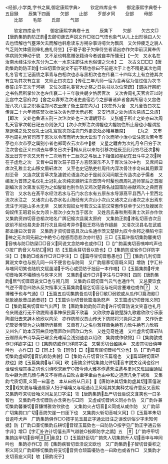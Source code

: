 <!-- { "loadSidebar": true } -->
<经部,小学类,字书之属,御定康熙字典>
　　钦定四库全书
　　御定康熙字典卷十五目録
　　辰集下四画
　　欠部
　　止部
　　歹部歺同
　　殳部
　　毋部
　　比部
　　毛部
　　氏部
　　气部




　　钦定四库全书
　　御定康熙字典卷十五
　　辰集下
　　欠部
　　欠古文□【唐韵集韵韵防正韵去劒切谦去声説文作□张口气悟也象气从儿上出形徐曰人欠去也悟解也气壅滞欠去而解也韩愈读东方朔杂事诗噫欠为飘风　又欠伸疲乏之貌人气乏则欠体疲则伸礼曲礼侍坐】【于君子君子欠伸侍坐者请出亦作欠申前汉翼奉传体病则欠伸动于貌　又不足也韩愈赠张籍诗今者诚自幸所懐无】【一欠　又水名在汝南水经注沙水东分为二水一水东注即注水也俗谓之欠水】二　次古文□□□【唐韵集韵韵防正韵七四切音佽说文不前不精也徐曰不前是次于上也不精是其次也周礼冬官考工记画缋之事青与白相次也赤与黑相次也左传襄二十四年太上有立徳其次有立功其次有立言　又师止曰次左】【传荘三年凡师一宿为舎再宿为信过信为次书泰誓戊午王次于河朔　又位次周礼春官大史祭之日执书以次位常疏】【谓执行祭祀之书各居所掌位次也左传襄二十三年敬共朝夕恪居官次　又次舎周礼天官宫正以时比宫中之官府次】【舍之众寡郑注次诸吏直宿若今之部署诸庐者舍其所居寺又宫伯授八次八舎之职事注郑司农云庶子衞王宫在内为】【次在外为舍　又凡舍皆曰次左传襄二十六年师陈焚次杜注次舎也焚舍示必死　又安行旅之处为旅次易旅二爻旅】【即次　又处也鲁语五刑三次注次处也三次谓朝野市　又张幄于所止之处亦曰次周礼天官掌次朝日祀五帝则张大】【次小次郑注次谓幄也大幄初往所止居也小幄谓接祭退俟之处又仪礼士冠礼賔就次郑注次门外更衣处必帷幕簟席】
　　【为之　又市亭也周礼地官司市于思次以令市而听大治大讼涖于介次而听小治小讼注思次若今市亭也介次市亭之属别小者也郑司农云次市中楼　又星之躔舎为次礼月令日穷于次注次舎也正义曰谓去年季冬日次于枵从此以来每引移次他辰至此月穷尽还次枵故云日穷于次又天有十二次地有十二辰次之与辰上下相值如星纪在丑斗牛之次枵在子虚危之次　又胷中曰胷次荘子田子方喜怒哀乐不入于胷次注次中也　又席间曰席次孔稚圭北山移文眉轩席次　又至也史记酷吏杜周传内深次骨注李竒曰其用罪深刻至骨　又造次犹言草次急遽貌论语造次必于是前汉河间献王传造次必于儒者　又编发为首饰之名仪礼士冠礼女次纯衣纁袇注次首饰今时髲也疏周礼追师掌后之首服副编次言次第发长短为之如髲鬄也别作防又鸡次楚典名战国策防谷献鸡次之典而百官治　又水名在髙平水经注若水与石门水合水有五原东水导源髙平县西八十里西北流次水注之　又诸次山名亦水名山海经有大次山小次山又诸次之山诸次之水出焉东流注于河是山多木无草　又居次匈奴女号若汉公主前汉常惠传获单于父行及嫂居次匈奴传王昭君长女为须卜居次小女为当于居次　又姓吕氏春秋荆有勇士次非亦作佽　又集韵资四切音恣榆次地名广舆记榆次县属太原府　又集韵正韵津私切音咨次且欲前不前也易夬卦其行次且易经考异作跙王郑马皆作趦趄　又湑次汉县名在武威郡孟康曰次音咨　又集韵才资切音慈具次山名通作茨又楚辞九叹今余邦之横陷兮宗神之无次闵先嗣之中絶兮心惶惑而息悲次亦叶慈】三□【玉篇许脂切集韵馨夷切音咦与防□防屎□□音义同说文念防呻也或作□】□【广韵喜夷切音咦呻吟声也○按广韵音义与防□同】防【玉篇余耳切音以欬也】□【集韵防或省作□详防字注】□【集韵□或省作□详□字注】□【篇呼甘切音憨愚也】【集韵几利切音冀说文幸也与觊几同一曰不便言也与防同　又广韵居豙切音既义同】增防【字汇补与嗤同切笑也陆机文赋虽濬于巧心或受防于拙目一本作嗤】□【玉篇集韵呼来切音咍笑不壊顔也与弞字义同　又集韵或作□详字注与□字别】四防【唐韵集韵居气切音既说文□也与觊几同　又集韵丘既切音气云气也通作气　又总要饮食气逆不得息曰防从反欠指事又玉篇集韵居乞切音讫与吃同言蹇难也或作　又博雅予也与气通】□【玉篇五瓜切集韵吾瓜切音□歄□弱貌或从瓜作□篇海歄□犹歄姽歄音瓜姽音娃】□【玉篇许勿切音欻篇海急怒声　又玉篇虚记切音戏义同】□【集韵萹夷切音纰气出声】欣【唐韵集韵韵防正韵许斤切音防说文笑喜也礼月令庆赐遂行无不欣説周语事神保民莫不欣喜　又欣欣亦喜貌楚辞九歌君欣欣兮乐康陶潜归去来辞木欣欣以向荣　亦作防前汉贾山传天下防防将兴尧舜之道　又作忻史记管晏传赞为之执鞭所忻慕焉　又兽有力之名尔雅释兽兔絶有力欣牛絶冇力欣犌　又州名广韵本汉阳曲县地隋置欣州因欣口为名　又姓见奇姓通　又叶虚言切音轩陆云赠顾尚书诗华英已曜余光难延会浅别速哀以绍欣　集韵或作俽惞】□【集韵欿或作□详欿字注】□【集韵防或作□详防字注　又馨奚切音醢痛声　又虚其切音僖呻吟也　亦作□】□【同上】欤【同欤】□【篇卑民切音彬气分也】防【广韵呼郎切集韵虚郎切音炕欴防贪貌】□【集韵去斤切音钦玉篇嚏也　又篇邱耕切音硁欬也】防【玉篇集韵与□同】欥【唐韵余律切集韵允律切音聿説文诠词也徐曰诠理也理其事之词也引诗欥求厥宁○按今诗大雅本作遹朱注遹与聿同又班固幽通赋欥中龢为庶几顔与冉又不得师古曰欥古聿字聿由也由中和之道庶几免于祸难　又集韵弋质切音义同一曰喜也　本从曰俗从日非】【唐韵许其切集韵虚其切音僖说文戏笑貌与嘻通易家人妇子嘻嘻又与咥通诗卫风咥其笑矣释丈咥许意反又音熙　又集韵呼来切音咍义同互见□字注】欦【唐韵集韵丘严切音厱说文含笑也一曰多智也　又集韵呼含切音防亦含笑也与□同　又虚咸切音妗义同亦作防　又广韵许兼切集韵馨兼切音馦博雅敛欦欲也　又集韵火占切音义同或从咸作防　又广韵邱广切集韵口广切音防欠崖一曰厓下也　又集韵火斩切音喊义同】□【玉篇羊朱切音逾呼犬声　广韵集韵俱作□○按字见玉萹正字通云旧注之误改训俗少字未知何据】防【广韵口茎切集韵丘耕切音铿玉篇欬也一曰防防○按字见广韵正字通云俗字非】增□【字汇补许计切僖去声气越貌○按即防字之譌】五　【广韵呼甲切集韵迄甲切音呷鼻息】□【玉篇舒臣切广韵失人切集韵升人切音申与呻同吟也　集韵亦作□】防【集韵疾智切音渍说文欧也　又广韵集韵子智切音委积之积义同又广韵即移切集韵将支切音赀仓颉篇嚘防也一曰欧也或省作□　又集韵才支切音疵义同】欨【唐韵况于】
